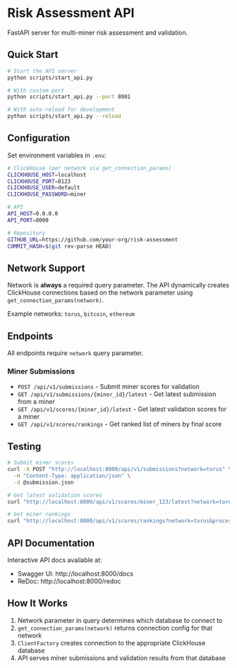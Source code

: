 # Risk Assessment API

FastAPI server for multi-miner risk assessment and validation.

## Quick Start

```bash
# Start the API server
python scripts/start_api.py

# With custom port
python scripts/start_api.py --port 8001

# With auto-reload for development
python scripts/start_api.py --reload
```

## Configuration

Set environment variables in `.env`:

```bash
# ClickHouse (per network via get_connection_params)
CLICKHOUSE_HOST=localhost
CLICKHOUSE_PORT=8123
CLICKHOUSE_USER=default
CLICKHOUSE_PASSWORD=miner

# API
API_HOST=0.0.0.0
API_PORT=8000

# Repository
GITHUB_URL=https://github.com/your-org/risk-assessment
COMMIT_HASH=$(git rev-parse HEAD)
```

## Network Support

Network is **always** a required query parameter. The API dynamically creates ClickHouse connections based on the network parameter using `get_connection_params(network)`.

Example networks: `torus`, `bitcoin`, `ethereum`

## Endpoints

All endpoints require `network` query parameter.

### Miner Submissions
- `POST /api/v1/submissions` - Submit miner scores for validation
- `GET /api/v1/submissions/{miner_id}/latest` - Get latest submission from a miner
- `GET /api/v1/scores/{miner_id}/latest` - Get latest validation scores for a miner
- `GET /api/v1/scores/rankings` - Get ranked list of miners by final score

## Testing

```bash
# Submit miner scores
curl -X POST "http://localhost:8000/api/v1/submissions?network=torus" \
  -H "Content-Type: application/json" \
  -d @submission.json

# Get latest validation scores
curl "http://localhost:8000/api/v1/scores/miner_123/latest?network=torus"

# Get miner rankings
curl "http://localhost:8000/api/v1/scores/rankings?network=torus&processing_date=2025-10-31&window_days=195"
```

## API Documentation

Interactive API docs available at:
- Swagger UI: http://localhost:8000/docs
- ReDoc: http://localhost:8000/redoc

## How It Works

1. Network parameter in query determines which database to connect to
2. `get_connection_params(network)` returns connection config for that network
3. `ClientFactory` creates connection to the appropriate ClickHouse database
4. API serves miner submissions and validation results from that database